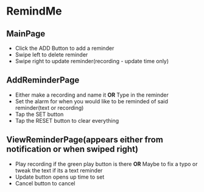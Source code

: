 # RemindMe


## MainPage
- Click the ADD Button to add a reminder
- Swipe left to delete reminder
- Swipe right to update reminder(recording - update time only)

## AddReminderPage
- Either make a recording and name it **OR** Type in the reminder
- Set the alarm for when you would like to be reminded of said reminder(text or recording)
- Tap the SET button
- Tap the RESET button to clear everything

## ViewReminderPage(appears either from notification or when swiped right)
- Play recording if the green play button is there **OR** Maybe to fix a typo or tweak the text if its a text reminder
- Update button opens up time to set
- Cancel button to cancel
